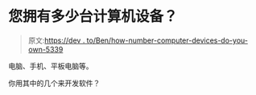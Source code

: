 # 您拥有多少台计算机设备？

> 原文:[https://dev . to/Ben/how-number-computer-devices-do-you-own-5339](https://dev.to/ben/how-many-computer-devices-do-you-own-5339)

电脑、手机、平板电脑等。

你用其中的几个来开发软件？